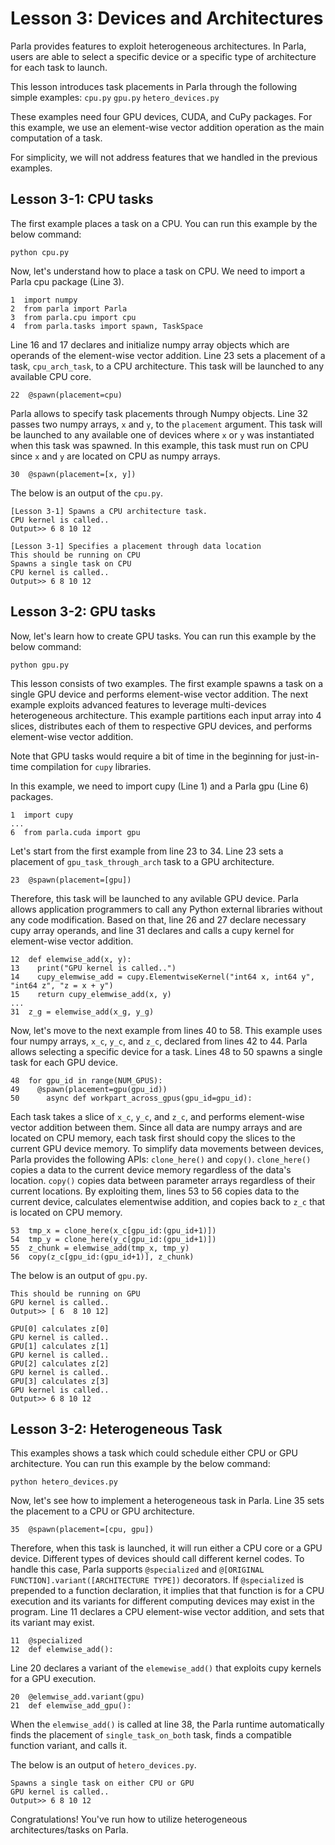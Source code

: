 # Lesson 3: Devices and Architectures

Parla provides features to exploit heterogeneous architectures.
In Parla, users are able to select a specific device or a specific type
of architecture for each task to launch.

This lesson introduces task placements in Parla through the following simple examples:
`cpu.py` `gpu.py` `hetero_devices.py`

These examples need four GPU devices, CUDA, and CuPy packages.
For this example, we use an element-wise vector addition operation as the main
computation of a task.

For simplicity, we will not address features that we handled in the previous
examples.

## Lesson 3-1: CPU tasks

The first example places a task on a CPU.
You can run this example by the below command:
```
python cpu.py
```

Now, let's understand how to place a task on CPU.
We need to import a Parla cpu package (Line 3). 

```
1  import numpy
2  from parla import Parla
3  from parla.cpu import cpu
4  from parla.tasks import spawn, TaskSpace
```

Line 16 and 17 declares and initialize numpy array objects which are
operands of the element-wise vector addition. Line 23 sets a placement
of a task, `cpu_arch_task`, to a CPU architecture. This task will be launched
to any available CPU core.

```
22  @spawn(placement=cpu)
```

Parla allows to specify task placements through Numpy objects.
Line 32 passes two numpy arrays, `x` and `y`, to the `placement` argument. 
This task will be launched to any available one of devices where `x` or `y` was instantiated 
when this task was spawned. In this example, this task must run on CPU since
`x` and `y` are located on CPU as numpy arrays.

```
30  @spawn(placement=[x, y])
```

The below is an output of the `cpu.py`.

```
[Lesson 3-1] Spawns a CPU architecture task.
CPU kernel is called..
Output>> 6 8 10 12

[Lesson 3-1] Specifies a placement through data location
This should be running on CPU
Spawns a single task on CPU
CPU kernel is called..
Output>> 6 8 10 12
```

## Lesson 3-2: GPU tasks

Now, let's learn how to create GPU tasks. 
You can run this example by the below command:

```
python gpu.py
```

This lesson consists of two examples. The first example spawns a
task on a single GPU device and performs element-wise vector addition.
The next example exploits advanced features to leverage multi-devices
heterogeneous architecture. This example partitions each input array into 4 slices,
distributes each of them to respective GPU devices, and performs element-wise vector addition.

Note that GPU tasks would require a bit of time in the beginning for
just-in-time compilation for `cupy` libraries.

In this example, we need to import cupy (Line 1) and a Parla gpu (Line 6) packages. 
```
1  import cupy
...
6  from parla.cuda import gpu
```

Let's start from the first example from line 23 to 34.
Line 23 sets a placement of `gpu_task_through_arch` task to a GPU architecture.
```
23  @spawn(placement=[gpu])
```
Therefore, this task will be launched to any avilable GPU device.
Parla allows application programmers to call any Python external libraries
without any code modification. Based on that, line 26 and 27 declare necessary cupy
array operands, and line 31 declares and calls a cupy kernel for element-wise vector
addition. 

```
12  def elemwise_add(x, y):
13    print("GPU kernel is called..")
14    cupy_elemwise_add = cupy.ElementwiseKernel("int64 x, int64 y", "int64 z", "z = x + y")
15    return cupy_elemwise_add(x, y)
...
31  z_g = elemwise_add(x_g, y_g)
```

Now, let's move to the next example from lines 40 to 58. This example uses
four numpy arrays, `x_c`, `y_c`, and `z_c`, declared from lines 42 to 44.
Parla allows selecting a specific device for a task. Lines 48 to 50 spawns a single
task for each GPU device.

```
48  for gpu_id in range(NUM_GPUS):
49    @spawn(placement=gpu(gpu_id))
50      async def workpart_across_gpus(gpu_id=gpu_id):
```

Each task takes a slice of `x_c`, `y_c`, and `z_c`, and performs element-wise vector
addition between them. Since all data are numpy arrays and are located on CPU memory, 
each task first should copy the slices to the current GPU device memory.
To simplify data movements between devices, Parla provides the following APIs: `clone_here()`
and `copy()`. `clone_here()` copies a data to the current device memory regardless
of the data's location. `copy()` copies data between parameter arrays
regardless of their current locations. By exploiting them, lines 53 to 56 copies data
to the current device, calculates elementwise addition, and copies back to `z_c`
that is located on CPU memory.

```
53  tmp_x = clone_here(x_c[gpu_id:(gpu_id+1)])
54  tmp_y = clone_here(y_c[gpu_id:(gpu_id+1)])
55  z_chunk = elemwise_add(tmp_x, tmp_y)
56  copy(z_c[gpu_id:(gpu_id+1)], z_chunk)
```

The below is an output of `gpu.py`.

```
This should be running on GPU
GPU kernel is called..
Output>> [ 6  8 10 12] 

GPU[0] calculates z[0]
GPU kernel is called..
GPU[1] calculates z[1]
GPU kernel is called..
GPU[2] calculates z[2]
GPU kernel is called..
GPU[3] calculates z[3]
GPU kernel is called..
Output>> 6 8 10 12
```

## Lesson 3-2: Heterogeneous Task 

This examples shows a task which could schedule either CPU or GPU architecture.
You can run this example by the below command:

```
python hetero_devices.py
```
Now, let's see how to implement a heterogeneous task in Parla. 
Line 35 sets the placement to a CPU or GPU architecture.

```
35  @spawn(placement=[cpu, gpu])
```
Therefore, when this task is launched, it will run either a CPU core or a GPU device.
Different types of devices should call different kernel codes. 
To handle this case, Parla supports `@specialized` and
`@[ORIGINAL FUNCTION].variant([ARCHITECTURE TYPE])` 
decorators. If `@specialized` is prepended to a function declaration, it implies that
that function is for a CPU execution and its variants for different computing devices may
exist in the program.
Line 11 declares a CPU element-wise vector addition, and sets that its variant may exist. 
```
11  @specialized
12  def elemwise_add():
```
Line 20 declares a variant of the `elemewise_add()` that exploits cupy kernels
for a GPU execution.

```
20  @elemwise_add.variant(gpu)
21  def elemwise_add_gpu():
```
When the `elemwise_add()` is called at line 38, the Parla runtime automatically finds
the placement of `single_task_on_both` task, finds a compatible function variant, and
calls it.  

The below is an output of `hetero_devices.py`.

```
Spawns a single task on either CPU or GPU
GPU kernel is called..
Output>> 6 8 10 12 
```

Congratulations! You've run how to utilize heterogeneous architectures/tasks on Parla.
